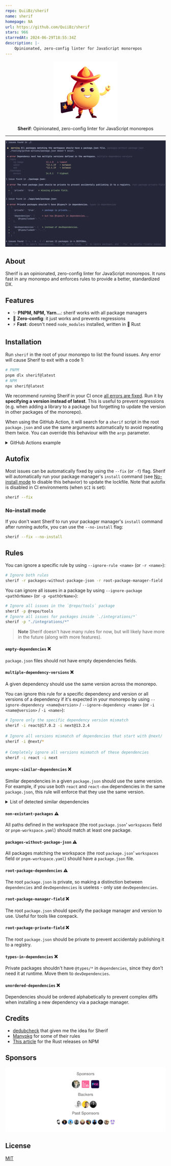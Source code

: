 ```yaml
---
repo: QuiiBz/sherif
name: sherif
homepage: NA
url: https://github.com/QuiiBz/sherif
stars: 966
starredAt: 2024-06-29T18:55:34Z
description: |-
    Opinionated, zero-config linter for JavaScript monorepos
---
```


<p align="center">
  <picture>
    <img alt="" height="200px" src="https://github.com/QuiiBz/sherif/blob/main/assets/logo.png" />
  </picture>
  <br />
  <b>Sherif</b>: Opinionated, zero-config linter for JavaScript monorepos
</p>

---

![Cover](https://github.com/QuiiBz/sherif/blob/main/assets/cover.png)

## About

Sherif is an opinionated, zero-config linter for JavaScript monorepos. It runs fast in any monorepo and enforces rules to provide a better, standardized DX.

## Features

- ✨ **PNPM, NPM, Yarn...**: sherif works with all package managers
- 🔎 **Zero-config**: it just works and prevents regressions
- ⚡ **Fast**: doesn't need `node_modules` installed, written in 🦀 Rust

## Installation

Run `sherif` in the root of your monorepo to list the found issues. Any error will cause Sherif to exit with a code 1:

```bash
# PNPM
pnpm dlx sherif@latest
# NPM
npx sherif@latest
```

We recommend running Sherif in your CI once [all errors are fixed](#autofix). Run it by **specifying a version instead of latest**. This is useful to prevent regressions (e.g. when adding a library to a package but forgetting to update the version in other packages of the monorepo).

When using the GitHub Action, it will search for a `sherif` script in the root `package.json` and use the same arguments automatically to avoid repeating them twice. You can override this behaviour with the `args` parameter.

<details>

<summary>GitHub Actions example</summary>

```yaml
# Using the `QuiiBz/sherif` action
name: Sherif
on:
  pull_request:
jobs:
  check:
    name: Run Sherif
    runs-on: ubuntu-22.04
    steps:
      - uses: actions/checkout@v4
      - uses: QuiiBz/sherif@v1
        # Optionally, you can specify a version and arguments to run Sherif with:
        # with:
          # version: 'v1.3.0'
          # args: '--ignore-rule root-package-manager-field'

# Using `npx` to run Sherif
name: Sherif
on:
  pull_request:
jobs:
  check:
    name: Run Sherif
    runs-on: ubuntu-22.04
    steps:
      - uses: actions/checkout@v4
      - uses: actions/setup-node@v3
        with:
          node-version: 20
      - run: npx sherif@1.3.0
```

</details>

## Autofix

Most issues can be automatically fixed by using the `--fix` (or `-f`) flag. Sherif will automatically run your package manager's `install` command (see [No-install mode](#no-install-mode) to disable this behavior) to update the lockfile. Note that autofix is disabled in CI environments (when `$CI` is set):

```bash
sherif --fix
```

### No-install mode

If you don't want Sherif to run your packager manager's `install` command after running autofix, you can use the `--no-install` flag:

```bash
sherif --fix --no-install
```

## Rules

You can ignore a specific rule by using `--ignore-rule <name>` (or `-r <name>`):

```bash
# Ignore both rules
sherif -r packages-without-package-json -r root-package-manager-field
```

You can ignore all issues in a package by using `--ignore-package <pathOrName>` (or `-p <pathOrName>`):

```bash
# Ignore all issues in the `@repo/tools` package
sherif -p @repo/tools
# Ignore all issues for packages inside `./integrations/*`
sherif -p "./integrations/*"
```

> **Note**
> Sherif doesn't have many rules for now, but will likely have more in the future (along with more features).

#### `empty-dependencies` ❌

`package.json` files should not have empty dependencies fields.

#### `multiple-dependency-versions` ❌

A given dependency should use the same version across the monorepo.

You can ignore this rule for a specific dependency and version or all versions of a dependency if it's expected in your monorepo by using `--ignore-dependency <name@version>` / `--ignore-dependency <name>` (or `-i <name@version>` / `-i <name>`):

```bash
# Ignore only the specific dependency version mismatch
sherif -i react@17.0.2 -i next@13.2.4

# Ignore all versions mismatch of dependencies that start with @next/
sherif -i @next/*

# Completely ignore all versions mismatch of these dependencies
sherif -i react -i next
```

#### `unsync-similar-dependencies` ❌

Similar dependencies in a given `package.json` should use the same version. For example, if you use both `react` and `react-dom` dependencies in the same `package.json`, this rule will enforce that they use the same version.

<details>

<summary>List of detected similar dependencies</summary>

- `react`, `react-dom`
- `eslint-config-next`, `@next/eslint-plugin-next`, `@next/font` `@next/bundle-analyzer`, `@next/third-parties`, `@next/mdx`, `next`
- `@trpc/client`, `@trpc/server`, `@trpc/next`, `@trpc/react-query`
- `eslint-config-turbo`, `eslint-plugin-turbo`, `@turbo/gen`, `turbo-ignore`, `turbo`
- `@tanstack/eslint-plugin-query`, `@tanstack/query-async-storage-persister`, `@tanstack/query-broadcast-client-experimental`, `@tanstack/query-core`, `@tanstack/query-devtools`, `@tanstack/query-persist-client-core`, `@tanstack/query-sync-storage-persister`, `@tanstack/react-query`, `@tanstack/react-query-devtools`, `@tanstack/react-query-persist-client`, `@tanstack/react-query-next-experimental`, `@tanstack/solid-query`, `@tanstack/solid-query-devtools`, `@tanstack/solid-query-persist-client`, `@tanstack/svelte-query`, `@tanstack/svelte-query-devtools`, `@tanstack/svelte-query-persist-client`, `@tanstack/vue-query`, `@tanstack/vue-query-devtools`, `@tanstack/angular-query-devtools-experimental`, `@tanstack/angular-query-experimental`
- `sb`, `storybook`, `@storybook/codemod`, `@storybook/cli`, `@storybook/channels`, `@storybook/addon-actions`, `@storybook/addon-links`, `@storybook/react`, `@storybook/react-native`, `@storybook/components`, `@storybook/addon-backgrounds`, `@storybook/addon-viewport`, `@storybook/angular`, `@storybook/addon-a11y`, `@storybook/addon-jest`, `@storybook/client-logger`, `@storybook/node-logger`, `@storybook/core`, `@storybook/addon-storysource`, `@storybook/html`, `@storybook/core-events`, `@storybook/svelte`, `@storybook/ember`, `@storybook/addon-ondevice-backgrounds`, `@storybook/addon-ondevice-notes`, `@storybook/preact`, `@storybook/theming`, `@storybook/router`, `@storybook/addon-docs`, `@storybook/addon-ondevice-actions`, `@storybook/source-loader`, `@storybook/preset-create-react-app`, `@storybook/web-components`, `@storybook/addon-essentials`, `@storybook/server`, `@storybook/addon-toolbars`, `@storybook/addon-controls`, `@storybook/core-common`, `@storybook/builder-webpack5`, `@storybook/core-server`, `@storybook/csf-tools`, `@storybook/addon-measure`, `@storybook/addon-outline`, `@storybook/addon-ondevice-controls`, `@storybook/instrumenter`, `@storybook/addon-interactions`, `@storybook/docs-tools`, `@storybook/builder-vite`, `@storybook/telemetry`, `@storybook/core-webpack`, `@storybook/preset-html-webpack`, `@storybook/preset-preact-webpack`, `@storybook/preset-svelte-webpack`, `@storybook/preset-react-webpack`, `@storybook/html-webpack5`, `@storybook/preact-webpack5`, `@storybook/svelte-webpack5`, `@storybook/web-components-webpack5`, `@storybook/preset-server-webpack`, `@storybook/react-webpack5`, `@storybook/server-webpack5`, `@storybook/addon-highlight`, `@storybook/blocks`, `@storybook/builder-manager`, `@storybook/react-vite`, `@storybook/svelte-vite`, `@storybook/web-components-vite`, `@storybook/nextjs`, `@storybook/types`, `@storybook/manager`, `@storybook/csf-plugin`, `@storybook/preview`, `@storybook/manager-api`, `@storybook/preview-api`, `@storybook/html-vite`, `@storybook/sveltekit`, `@storybook/preact-vite`, `@storybook/addon-mdx-gfm`, `@storybook/react-dom-shim`, `create-storybook`, `@storybook/addon-onboarding`, `@storybook/react-native-theming`, `@storybook/addon-themes`, `@storybook/test`, `@storybook/react-native-ui`, `@storybook/experimental-nextjs-vite`, `@storybook/experimental-addon-test`, `@storybook/react-native-web-vite`
- `prisma`, `@prisma/client`, `@prisma/instrumentation`
- `typescript-eslint`, `@typescript-eslint/eslint-plugin`, `@typescript-eslint/parser`
- `@stylistic/eslint-plugin-js`, `@stylistic/eslint-plugin-ts`, `@stylistic/eslint-plugin-migrate`, `@stylistic/eslint-plugin`, `@stylistic/eslint-plugin-jsx`, `@stylistic/eslint-plugin-plus`
- `playwright`, `@playwright/test`

</details>

#### `non-existant-packages` ⚠️

All paths defined in the workspace (the root `package.json`' `workspaces` field or `pnpm-workspace.yaml`) should match at least one package.

#### `packages-without-package-json` ⚠️

All packages matching the workspace (the root `package.json`' `workspaces` field or `pnpm-workspace.yaml`) should have a `package.json` file.

#### `root-package-dependencies` ⚠️

The root `package.json` is private, so making a distinction between `dependencies` and `devDependencies` is useless - only use `devDependencies`.

#### `root-package-manager-field` ❌

The root `package.json` should specify the package manager and version to use. Useful for tools like corepack.

#### `root-package-private-field` ❌

The root `package.json` should be private to prevent accidentaly publishing it to a registry.

#### `types-in-dependencies` ❌

Private packages shouldn't have `@types/*` in `dependencies`, since they don't need it at runtime. Move them to `devDependencies`.

#### `unordered-dependencies` ❌

Dependencies should be ordered alphabetically to prevent complex diffs when installing a new dependency via a package manager.

## Credits

- [dedubcheck](https://github.com/innovatrics/dedubcheck) that given me the idea for Sherif
- [Manypkg](https://github.com/Thinkmill/manypkg) for some of their rules
- [This article](https://blog.orhun.dev/packaging-rust-for-npm/) for the Rust releases on NPM

## Sponsors

![Sponsors](https://github.com/QuiiBz/dotfiles/blob/main/sponsors.png?raw=true)

## License

[MIT](./LICENSE)

